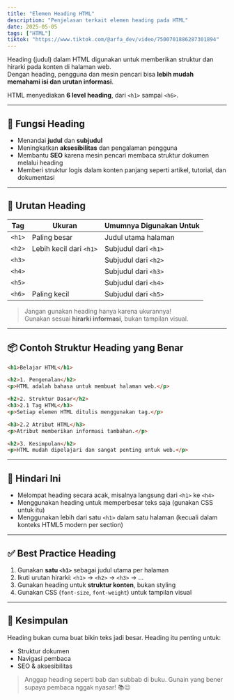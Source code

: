 ```yaml
---
title: "Elemen Heading HTML"
description: "Penjelasan terkait elemen heading pada HTML"
date: 2025-05-05
tags: ["HTML"]
tiktok: "https://www.tiktok.com/@arfa_dev/video/7500701886287301894"
---
```


Heading (judul) dalam HTML digunakan untuk memberikan struktur dan hirarki pada konten di halaman web.  
Dengan heading, pengguna dan mesin pencari bisa **lebih mudah memahami isi dan urutan informasi**.

HTML menyediakan **6 level heading**, dari `<h1>` sampai `<h6>`.

---

## 🔹 Fungsi Heading

- Menandai **judul** dan **subjudul**
- Meningkatkan **aksesibilitas** dan pengalaman pengguna
- Membantu **SEO** karena mesin pencari membaca struktur dokumen melalui heading
- Memberi struktur logis dalam konten panjang seperti artikel, tutorial, dan dokumentasi

---

## 🔸 Urutan Heading

| Tag    | Ukuran                  | Umumnya Digunakan Untuk |
| ------ | ----------------------- | ----------------------- |
| `<h1>` | Paling besar            | Judul utama halaman     |
| `<h2>` | Lebih kecil dari `<h1>` | Subjudul dari `<h1>`    |
| `<h3>` |                         | Subjudul dari `<h2>`    |
| `<h4>` |                         | Subjudul dari `<h3>`    |
| `<h5>` |                         | Subjudul dari `<h4>`    |
| `<h6>` | Paling kecil            | Subjudul dari `<h5>`    |

> Jangan gunakan heading hanya karena ukurannya!  
> Gunakan sesuai **hirarki informasi**, bukan tampilan visual.

---

## 📦 Contoh Struktur Heading yang Benar

```html
<h1>Belajar HTML</h1>

<h2>1. Pengenalan</h2>
<p>HTML adalah bahasa untuk membuat halaman web.</p>

<h2>2. Struktur Dasar</h2>
<h3>2.1 Tag HTML</h3>
<p>Setiap elemen HTML ditulis menggunakan tag.</p>

<h3>2.2 Atribut HTML</h3>
<p>Atribut memberikan informasi tambahan.</p>

<h2>3. Kesimpulan</h2>
<p>HTML mudah dipelajari dan sangat penting untuk web.</p>
```

---

## 🚫 Hindari Ini

- Melompat heading secara acak, misalnya langsung dari `<h1>` ke `<h4>`
- Menggunakan heading untuk memperbesar teks saja (gunakan CSS untuk itu)
- Menggunakan lebih dari satu `<h1>` dalam satu halaman (kecuali dalam konteks HTML5 modern per section)

---

## ✅ Best Practice Heading

1. Gunakan **satu `<h1>`** sebagai judul utama per halaman
2. Ikuti urutan hirarki: `<h1>` → `<h2>` → `<h3>` → ...
3. Gunakan heading untuk **struktur konten**, bukan styling
4. Gunakan CSS (`font-size`, `font-weight`) untuk tampilan visual

---

## 🎯 Kesimpulan

Heading bukan cuma buat bikin teks jadi besar. Heading itu penting untuk:

- Struktur dokumen
- Navigasi pembaca
- SEO & aksesibilitas

> Anggap heading seperti bab dan subbab di buku. Gunain yang bener supaya pembaca nggak nyasar! 📚😉
